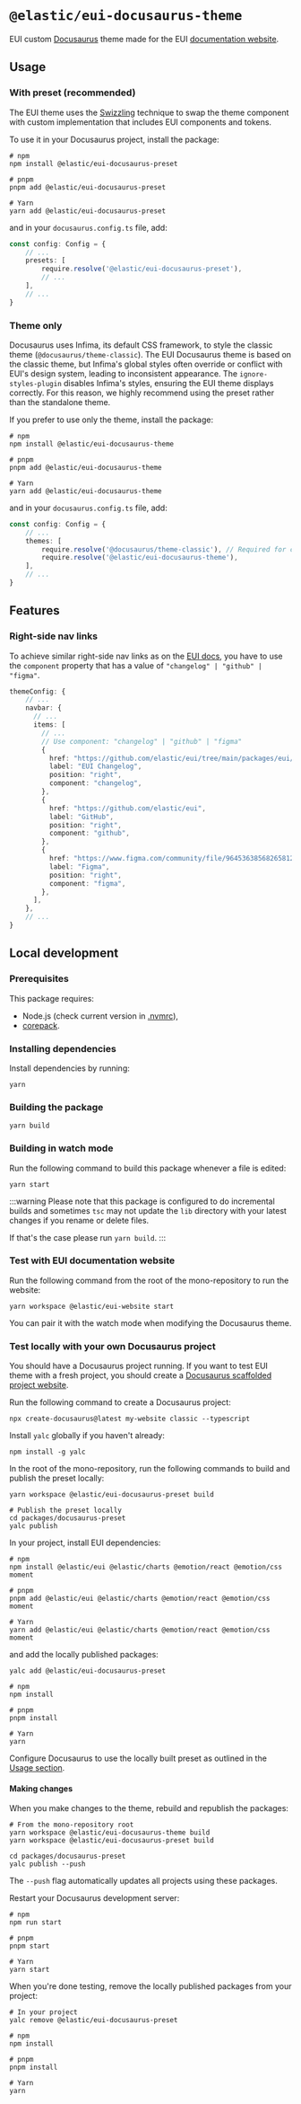 # `@elastic/eui-docusaurus-theme`

EUI custom [Docusaurus](https://docusaurus.io/) theme made for the EUI [documentation website](https://eui.elastic.co).

## Usage

### With preset (recommended)

The EUI theme uses the [Swizzling](https://docusaurus.io/docs/swizzling/) technique to swap the theme component with custom implementation that includes EUI components and tokens.

To use it in your Docusaurus project, install the package:

```shell
# npm
npm install @elastic/eui-docusaurus-preset

# pnpm
pnpm add @elastic/eui-docusaurus-preset

# Yarn
yarn add @elastic/eui-docusaurus-preset
```

and in your `docusaurus.config.ts` file, add:

```ts
const config: Config = {
    // ...
    presets: [
        require.resolve('@elastic/eui-docusaurus-preset'),
        // ...
    ],
    // ...
}
```

### Theme only

Docusaurus uses Infima, its default CSS framework, to style the classic theme (`@docusaurus/theme-classic`). The EUI Docusaurus theme is based on the classic theme, but Infima's global styles often override or conflict with EUI's design system, leading to inconsistent appearance. The `ignore-styles-plugin` disables Infima's styles, ensuring the EUI theme displays correctly. For this reason, we highly recommend using the preset rather than the standalone theme.

If you prefer to use only the theme, install the package:

```shell
# npm
npm install @elastic/eui-docusaurus-theme

# pnpm
pnpm add @elastic/eui-docusaurus-theme

# Yarn
yarn add @elastic/eui-docusaurus-theme
```

and in your `docusaurus.config.ts` file, add:

```ts
const config: Config = {
    // ...
    themes: [
        require.resolve('@docusaurus/theme-classic'), // Required for compatibility
        require.resolve('@elastic/eui-docusaurus-theme'),
    ],
    // ...
}
```

## Features

### Right-side nav links

To achieve similar right-side nav links as on the [EUI docs](https://eui.elastic.co/), you have to use the `component` property that has a value of `"changelog" | "github" | "figma"`.

```ts
themeConfig: {
    // ...
    navbar: {
      // ...
      items: [
        // ...
        // Use component: "changelog" | "github" | "figma"
        {
          href: "https://github.com/elastic/eui/tree/main/packages/eui/changelogs",
          label: "EUI Changelog",
          position: "right",
          component: "changelog",
        },
        {
          href: "https://github.com/elastic/eui",
          label: "GitHub",
          position: "right",
          component: "github",
        },
        {
          href: "https://www.figma.com/community/file/964536385682658129",
          label: "Figma",
          position: "right",
          component: "figma",
        },
      ],
    },
    // ...
}
```

## Local development

### Prerequisites

This package requires:

- Node.js (check current version in [.nvmrc](../../.nvmrc)),
- [corepack](https://nodejs.org/api/corepack.html).

### Installing dependencies

Install dependencies by running:

```shell
yarn
```

### Building the package

```shell
yarn build
```

### Building in watch mode

Run the following command to build this package whenever a file is edited:

```shell
yarn start
```

:::warning
Please note that this package is configured to do incremental builds and sometimes `tsc` may not update the `lib` directory with your latest changes if you rename or delete files.

If that's the case please run `yarn build`.
:::

### Test with EUI documentation website

Run the following command from the root of the mono-repository to run the website:

```shell
yarn workspace @elastic/eui-website start
```

You can pair it with the watch mode when modifying the Docusaurus theme.

### Test locally with your own Docusaurus project

You should have a Docusaurus project running. If you want to test EUI theme with a fresh project, you should create a [Docusaurus scaffolded project website](https://docusaurus.io/docs/installation).

Run the following command to create a Docusaurus project:

```shell
npx create-docusaurus@latest my-website classic --typescript
```

Install `yalc` globally if you haven't already:

```shell
npm install -g yalc
```

In the root of the mono-repository, run the following commands to build and publish the preset locally:

```shell
yarn workspace @elastic/eui-docusaurus-preset build

# Publish the preset locally
cd packages/docusaurus-preset
yalc publish
```

In your project, install EUI dependencies:

```shell
# npm
npm install @elastic/eui @elastic/charts @emotion/react @emotion/css moment

# pnpm
pnpm add @elastic/eui @elastic/charts @emotion/react @emotion/css moment

# Yarn
yarn add @elastic/eui @elastic/charts @emotion/react @emotion/css moment
```

and add the locally published packages:

```shell
yalc add @elastic/eui-docusaurus-preset

# npm
npm install

# pnpm
pnpm install

# Yarn
yarn
```

Configure Docusaurus to use the locally built preset as outlined in the [Usage section](#usage).

#### Making changes

When you make changes to the theme, rebuild and republish the packages:

```shell
# From the mono-repository root
yarn workspace @elastic/eui-docusaurus-theme build
yarn workspace @elastic/eui-docusaurus-preset build

cd packages/docusaurus-preset  
yalc publish --push
```

The `--push` flag automatically updates all projects using these packages.

Restart your Docusaurus development server:

```shell
# npm
npm run start

# pnpm
pnpm start

# Yarn
yarn start
```

When you're done testing, remove the locally published packages from your project:

```shell
# In your project
yalc remove @elastic/eui-docusaurus-preset

# npm
npm install

# pnpm
pnpm install

# Yarn
yarn
```
